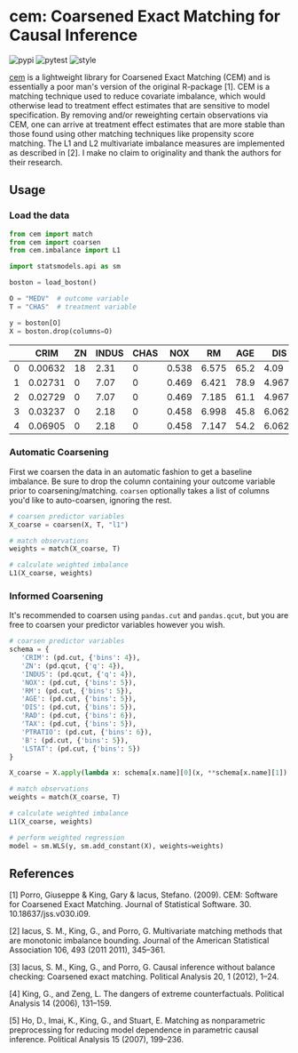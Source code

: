 # cem: Coarsened Exact Matching for Causal Inference

![pypi](https://img.shields.io/pypi/v/cem.svg)
![pytest](https://github.com/lewisbails/cem/actions/workflows/pytest.yml/badge.svg?event=push&branch=master)
![style](https://github.com/lewisbails/cem/actions/workflows/style.yml/badge.svg?event=push&branch=master)


[cem](https://lewisbails.github.io/cem/) is a lightweight library for Coarsened Exact Matching (CEM) and is essentially a poor man's version of the original R-package [1]. CEM is a matching technique used to reduce covariate imbalance, which would otherwise lead to treatment effect estimates that are sensitive to model specification. By removing and/or reweighting certain observations via CEM, one can arrive at treatment effect estimates that are more stable than those found using other matching techniques like propensity score matching. The L1 and L2 multivariate imbalance measures are implemented as described in [2]. I make no claim to originality and thank the authors for their research.

## Usage

### Load the data

```python
from cem import match
from cem import coarsen
from cem.imbalance import L1

import statsmodels.api as sm

boston = load_boston()

O = "MEDV"  # outcome variable
T = "CHAS"  # treatment variable

y = boston[O]
X = boston.drop(columns=O)
```

|    |    CRIM |   ZN |   INDUS |   CHAS |   NOX |    RM |   AGE |    DIS |   RAD |   TAX |   PTRATIO |      B |   LSTAT |   MEDV |
|----|---------|------|---------|--------|-------|-------|-------|--------|-------|-------|-----------|--------|---------|--------|
|  0 | 0.00632 |   18 |    2.31 |      0 | 0.538 | 6.575 |  65.2 | 4.09   |     1 |   296 |      15.3 | 396.9  |    4.98 |   24   |
|  1 | 0.02731 |    0 |    7.07 |      0 | 0.469 | 6.421 |  78.9 | 4.9671 |     2 |   242 |      17.8 | 396.9  |    9.14 |   21.6 |
|  2 | 0.02729 |    0 |    7.07 |      0 | 0.469 | 7.185 |  61.1 | 4.9671 |     2 |   242 |      17.8 | 392.83 |    4.03 |   34.7 |
|  3 | 0.03237 |    0 |    2.18 |      0 | 0.458 | 6.998 |  45.8 | 6.0622 |     3 |   222 |      18.7 | 394.63 |    2.94 |   33.4 |
|  4 | 0.06905 |    0 |    2.18 |      0 | 0.458 | 7.147 |  54.2 | 6.0622 |     3 |   222 |      18.7 | 396.9  |    5.33 |   36.2 |

### Automatic Coarsening

First we coarsen the data in an automatic fashion to get a baseline imbalance. Be sure to drop the column containing your outcome variable prior to coarsening/matching. `coarsen` optionally takes a list of columns you'd like to auto-coarsen, ignoring the rest.

```python
# coarsen predictor variables
X_coarse = coarsen(X, T, "l1")

# match observations
weights = match(X_coarse, T)

# calculate weighted imbalance
L1(X_coarse, weights)
```

### Informed Coarsening

It's recommended to coarsen using `pandas.cut` and `pandas.qcut`, but you are free to coarsen your predictor variables however you wish.

```python
# coarsen predictor variables
schema = {
   'CRIM': (pd.cut, {'bins': 4}),
   'ZN': (pd.qcut, {'q': 4}),
   'INDUS': (pd.qcut, {'q': 4}),
   'NOX': (pd.cut, {'bins': 5}),
   'RM': (pd.cut, {'bins': 5}),
   'AGE': (pd.cut, {'bins': 5}),
   'DIS': (pd.cut, {'bins': 5}),
   'RAD': (pd.cut, {'bins': 6}),
   'TAX': (pd.cut, {'bins': 5}),
   'PTRATIO': (pd.cut, {'bins': 6}),
   'B': (pd.cut, {'bins': 5}),
   'LSTAT': (pd.cut, {'bins': 5})
}

X_coarse = X.apply(lambda x: schema[x.name][0](x, **schema[x.name][1]) if x.name in schema else x)

# match observations
weights = match(X_coarse, T)

# calculate weighted imbalance
L1(X_coarse, weights)

# perform weighted regression
model = sm.WLS(y, sm.add_constant(X), weights=weights)
```

## References

[1] Porro, Giuseppe & King, Gary & Iacus, Stefano. (2009). CEM: Software for Coarsened Exact Matching. Journal of Statistical Software. 30. 10.18637/jss.v030.i09.

[2] Iacus, S. M., King, G., and Porro, G. Multivariate matching methods that are monotonic imbalance bounding. Journal of the American Statistical Association 106, 493 (2011 2011), 345–361.

[3] Iacus, S. M., King, G., and Porro, G. Causal inference without balance checking: Coarsened exact matching. Political Analysis 20, 1 (2012), 1–24.

[4] King, G., and Zeng, L. The dangers of extreme counterfactuals. Political Analysis 14 (2006), 131–159.

[5] Ho, D., Imai, K., King, G., and Stuart, E. Matching as nonparametric preprocessing for reducing model dependence in parametric causal inference. Political Analysis 15 (2007), 199–236.
